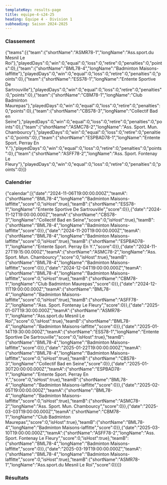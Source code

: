 ```yaml
---
templateKey: results-page
title: equipe-4-s24-25
heading: Équipe 4 - Division 1
subheading: Saison 2024-2025
---
```

### Classement

<teamranking>{"teams":[{"team":{"shortName":"ASMR78-1","longName":"Ass.sport.du Mesnil Le Roi"},"playedDays":0,"win":0,"equal":0,"loss":0,"retire":0,"penalties":0,"points":0},{"team":{"shortName":"BML78-4","longName":"Badminton Maisons-laffitte"},"playedDays":0,"win":0,"equal":0,"loss":0,"retire":0,"penalties":0,"points":0},{"team":{"shortName":"ESS78-1","longName":"Entente Sportive De Sartrouville"},"playedDays":0,"win":0,"equal":0,"loss":0,"retire":0,"penalties":0,"points":0},{"team":{"shortName":"CBM78-1","longName":"Club Badminton Maurepas"},"playedDays":0,"win":0,"equal":0,"loss":0,"retire":0,"penalties":0,"points":0},{"team":{"shortName":"CBS78-3","longName":"Collectif Bad en Seine"},"playedDays":0,"win":0,"equal":0,"loss":0,"retire":0,"penalties":0,"points":0},{"team":{"shortName":"ASMC78-2","longName":"Ass. Sport. Mun. Chambourcy"},"playedDays":0,"win":0,"equal":0,"loss":0,"retire":0,"penalties":0,"points":0},{"team":{"shortName":"ESPBAD78-1","longName":"Entente Sport. Perray En Y."},"playedDays":0,"win":0,"equal":0,"loss":0,"retire":0,"penalties":0,"points":0},{"team":{"shortName":"ASFF78-2","longName":"Ass. Sport. Fontenay Le Fleury"},"playedDays":0,"win":0,"equal":0,"loss":0,"retire":0,"penalties":0,"points":0}]}</teamranking>

### Calendrier

<teamcalendar>{"calendar":[{"date":"2024-11-06T19:00:00.000Z","teamA":{"shortName":"BML78-4","longName":"Badminton Maisons-laffitte","score":0,"isHost":true},"teamB":{"shortName":"ESS78-1","longName":"Entente Sportive De Sartrouville","score":0}},{"date":"2024-11-12T19:00:00.000Z","teamA":{"shortName":"CBS78-3","longName":"Collectif Bad en Seine","score":0,"isHost":true},"teamB":{"shortName":"BML78-4","longName":"Badminton Maisons-laffitte","score":0}},{"date":"2024-11-20T19:00:00.000Z","teamA":{"shortName":"BML78-4","longName":"Badminton Maisons-laffitte","score":0,"isHost":true},"teamB":{"shortName":"ESPBAD78-1","longName":"Entente Sport. Perray En Y.","score":0}},{"date":"2024-11-27T19:15:00.000Z","teamA":{"shortName":"ASMC78-2","longName":"Ass. Sport. Mun. Chambourcy","score":0,"isHost":true},"teamB":{"shortName":"BML78-4","longName":"Badminton Maisons-laffitte","score":0}},{"date":"2024-12-04T19:00:00.000Z","teamA":{"shortName":"BML78-4","longName":"Badminton Maisons-laffitte","score":0,"isHost":true},"teamB":{"shortName":"CBM78-1","longName":"Club Badminton Maurepas","score":0}},{"date":"2024-12-11T19:00:00.000Z","teamA":{"shortName":"BML78-4","longName":"Badminton Maisons-laffitte","score":0,"isHost":true},"teamB":{"shortName":"ASFF78-2","longName":"Ass. Sport. Fontenay Le Fleury","score":0}},{"date":"2025-01-07T19:30:00.000Z","teamA":{"shortName":"ASMR78-1","longName":"Ass.sport.du Mesnil Le Roi","score":0,"isHost":true},"teamB":{"shortName":"BML78-4","longName":"Badminton Maisons-laffitte","score":0}},{"date":"2025-01-14T19:30:00.000Z","teamA":{"shortName":"ESS78-1","longName":"Entente Sportive De Sartrouville","score":0,"isHost":true},"teamB":{"shortName":"BML78-4","longName":"Badminton Maisons-laffitte","score":0}},{"date":"2025-01-22T19:00:00.000Z","teamA":{"shortName":"BML78-4","longName":"Badminton Maisons-laffitte","score":0,"isHost":true},"teamB":{"shortName":"CBS78-3","longName":"Collectif Bad en Seine","score":0}},{"date":"2025-01-30T20:00:00.000Z","teamA":{"shortName":"ESPBAD78-1","longName":"Entente Sport. Perray En Y.","score":0,"isHost":true},"teamB":{"shortName":"BML78-4","longName":"Badminton Maisons-laffitte","score":0}},{"date":"2025-02-05T19:00:00.000Z","teamA":{"shortName":"BML78-4","longName":"Badminton Maisons-laffitte","score":0,"isHost":true},"teamB":{"shortName":"ASMC78-2","longName":"Ass. Sport. Mun. Chambourcy","score":0}},{"date":"2025-03-03T19:00:00.000Z","teamA":{"shortName":"CBM78-1","longName":"Club Badminton Maurepas","score":0,"isHost":true},"teamB":{"shortName":"BML78-4","longName":"Badminton Maisons-laffitte","score":0}},{"date":"2025-03-10T19:00:00.000Z","teamA":{"shortName":"ASFF78-2","longName":"Ass. Sport. Fontenay Le Fleury","score":0,"isHost":true},"teamB":{"shortName":"BML78-4","longName":"Badminton Maisons-laffitte","score":0}},{"date":"2025-03-19T19:00:00.000Z","teamA":{"shortName":"BML78-4","longName":"Badminton Maisons-laffitte","score":0,"isHost":true},"teamB":{"shortName":"ASMR78-1","longName":"Ass.sport.du Mesnil Le Roi","score":0}}]}</teamcalendar>

### Résultats
